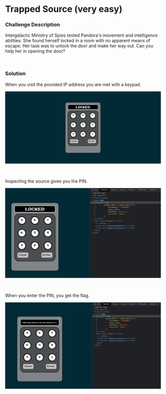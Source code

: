 # Trapped Source (very easy)

### Challenge Description
Intergalactic Ministry of Spies tested Pandora's movement and intelligence abilities. She found herself locked in a room with no apparent means of escape. Her task was to unlock the door and make her way out. Can you help her in opening the door?

<br>

### Solution

When you visit the provided IP address you are met with a keypad. 

![alt text](./Screenshot%201.png)

<br>

Inspecting the source gives you the PIN.

![alt text](./Screenshot%202.png)

<br>

When you enter the PIN, you get the flag.

![alt text](./Screenshot%203.png)
